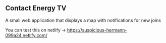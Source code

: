 ## Contact Energy TV

A small web application that displays a map with notifications for new joins

You can test this on netlify -> https://suspicious-hermann-099a24.netlify.com/

